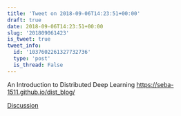 ```yaml
---
title: 'Tweet on 2018-09-06T14:23:51+00:00'
draft: true
date: 2018-09-06T14:23:51+00:00
slug: '201809061423'
is_tweet: true
tweet_info:
  id: '1037602261327732736'
  type: 'post'
  is_thread: False
---
```




An Introduction to Distributed Deep Learning
<https://seba-1511.github.io/dist_blog/>

[Discussion](https://x.com/sytelus/status/1037602261327732736)
